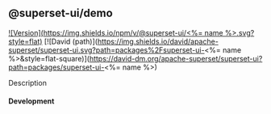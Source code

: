 ## @superset-ui/demo

 [![Version](https://img.shields.io/npm/v/@superset-ui/<%= name
%>.svg?style=flat)](https://img.shields.io/npm/v/@superset-ui/demo.svg?style=flat)
[![David (path)](https://img.shields.io/david/apache-superset/superset-ui.svg?path=packages%2Fsuperset-ui-<%=
name
%>&style=flat-square)](https://david-dm.org/apache-superset/superset-ui?path=packages/superset-ui-<%=
name %>)

Description

#### Development
